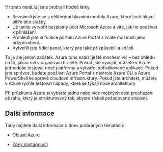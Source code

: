 V tomto modulu jsme probrali hodně látky. 

- Seznámili jste se s některými hlavními moduly Azure, které tvoří hlavní pilíře této služby.
- Už umíte vytvořit bezplatný účet Microsoft Azure a víte, jak ho používat k přihlášení. 
- Prohlédli jste si funkce portálu Azure Portal a znáte možnosti jeho přizpůsobení. 
- Vytvořili jste řídicí panel, který jste také přizpůsobili a sdíleli.

To je ale jenom začátek. Azure toho nabízí ještě mnohem víc – bez ohledu na to, jakou roli v organizaci hrajete. Pokud jste vývojář, můžete v Azure jednoduše testovat nové platformy a vytvářet sofistikované aplikace. Pokud jste správce, budete používat Azure Portal a nástroje Azure CLI a Azure PowerShell ke správě cloudové infrastruktury. Pokud jste architekt, můžete v Azure rychle testovat nápady, které se týkají nové architektury.

Při průzkumu Azure si vyberte jednu nebo více možných cest procházení obsahu, který je strukturovaný tak, abyste získali požadované znalosti.

## <a name="learn-more"></a>Další informace

Tady najdete další informace o dnes probraných tématech:

- [Oblasti Azure](https://azure.microsoft.com/global-infrastructure/regions/)

- [Zóny dostupnosti](https://docs.microsoft.com/en-us/azure/availability-zones/az-overview)
